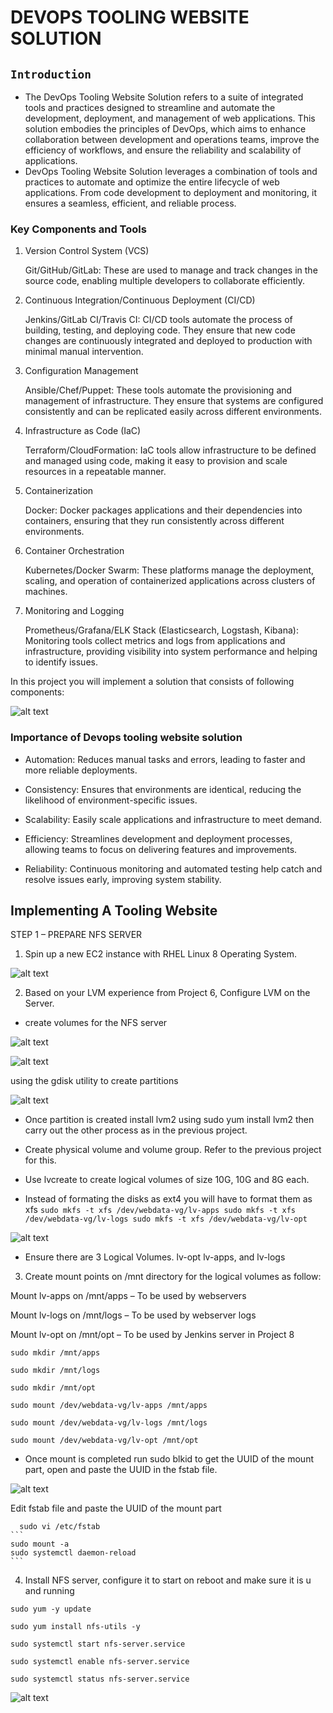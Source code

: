 # DEVOPS TOOLING WEBSITE SOLUTION

## `Introduction`

- The DevOps Tooling Website Solution refers to a suite of integrated tools and practices designed to streamline and automate the development, deployment, and management of web applications. This solution embodies the principles of DevOps, which aims to enhance collaboration between development and operations teams, improve the efficiency of workflows, and ensure the reliability and scalability of applications.
- DevOps Tooling Website Solution leverages a combination of tools and practices to automate and optimize the entire lifecycle of web applications. From code development to deployment and monitoring, it ensures a seamless, efficient, and reliable process.

### Key Components and Tools

1. Version Control System (VCS)

    Git/GitHub/GitLab: These are used to manage and track changes in the source code, enabling multiple developers to collaborate efficiently.

2. Continuous Integration/Continuous Deployment (CI/CD)

    Jenkins/GitLab CI/Travis CI: CI/CD tools automate the process of building, testing, and deploying code. They ensure that new code changes are continuously integrated and deployed to production with minimal manual intervention.

3. Configuration Management

    Ansible/Chef/Puppet: These tools automate the provisioning and management of infrastructure. They ensure that systems are configured consistently and can be replicated easily across different environments.

4. Infrastructure as Code (IaC)

    Terraform/CloudFormation: IaC tools allow infrastructure to be defined and managed using code, making it easy to provision and scale resources in a repeatable manner.

5. Containerization

    Docker: Docker packages applications and their dependencies into containers, ensuring that they run consistently across different environments.

6. Container Orchestration

    Kubernetes/Docker Swarm: These platforms manage the deployment, scaling, and operation of containerized applications across clusters of machines.

7. Monitoring and Logging

    Prometheus/Grafana/ELK Stack (Elasticsearch, Logstash, Kibana): Monitoring tools collect metrics and logs from applications and infrastructure, providing visibility into system performance and helping to identify issues.

In this project you will implement a solution that consists of following components:

![alt text](<images/nfs cloud.PNG>)


### Importance of Devops tooling website solution

- Automation: Reduces manual tasks and errors, leading to faster and more reliable deployments.

- Consistency: Ensures that environments are identical, reducing the likelihood of environment-specific issues.

- Scalability: Easily scale applications and infrastructure to meet demand.

- Efficiency: Streamlines development and deployment processes, allowing teams to focus on delivering features and improvements.

- Reliability: Continuous monitoring and automated testing help catch and resolve issues early, improving    system stability.

## Implementing A Tooling Website

STEP 1 – PREPARE NFS SERVER
1. Spin up a new EC2 instance with RHEL Linux 8 Operating System.

![alt text](<images/nfs server.PNG>)

2. Based on your LVM experience from Project 6, Configure LVM on the Server.
- create volumes for the NFS server

![alt text](images/nfs-vol.PNG)

![alt text](images/nfs-lsblk.PNG)


using the gdisk utility to create partitions

![alt text](<images/nfs- gdisk.PNG>)

- Once partition is created install lvm2 using sudo yum install lvm2 then carry out the other process as in the previous project.

- Create physical volume and volume group. Refer to the previous project for this.

- Use lvcreate to create logical volumes of size 10G, 10G and 8G each.

- Instead of formating the disks as ext4 you will have to format them as xfs
`
sudo mkfs -t xfs /dev/webdata-vg/lv-apps
sudo mkfs -t xfs /dev/webdata-vg/lv-logs
sudo mkfs -t xfs /dev/webdata-vg/lv-opt
`

![alt text](images/nfs-xfs.PNG)


- Ensure there are 3 Logical Volumes. lv-opt lv-apps, and lv-logs

3. Create mount points on /mnt directory for the logical volumes as follow:

Mount lv-apps on /mnt/apps – To be used by webservers

Mount lv-logs on /mnt/logs – To be used by webserver logs

Mount lv-opt on /mnt/opt – To be used by Jenkins server in Project 8

```
sudo mkdir /mnt/apps

sudo mkdir /mnt/logs

sudo mkdir /mnt/opt

sudo mount /dev/webdata-vg/lv-apps /mnt/apps

sudo mount /dev/webdata-vg/lv-logs /mnt/logs

sudo mount /dev/webdata-vg/lv-opt /mnt/opt
```

- Once mount is completed run sudo blkid to get the UUID of the mount part, open and paste the UUID in the fstab file.

![alt text](images/nfs-uuid.PNG)

Edit fstab file and paste the UUID of the mount part

      sudo vi /etc/fstab
    ```
    sudo mount -a 
    sudo systemctl daemon-reload
    ```

4. Install NFS server, configure it to start on reboot and make sure it is u and running
```
sudo yum -y update

sudo yum install nfs-utils -y

sudo systemctl start nfs-server.service

sudo systemctl enable nfs-server.service

sudo systemctl status nfs-server.service
```
![alt text](<images/nfs server-active.PNG>)
